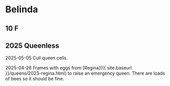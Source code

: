 # Belinda

## 10 F

## 2025 Queenless

2025-05-05 Cull queen cells.

2025-04-28 Frames with eggs from [Regina]({{ site.baseurl }}/queens/2023-regina.html) to raise an emergency queen.  There are loads of bees so it should be fine.
